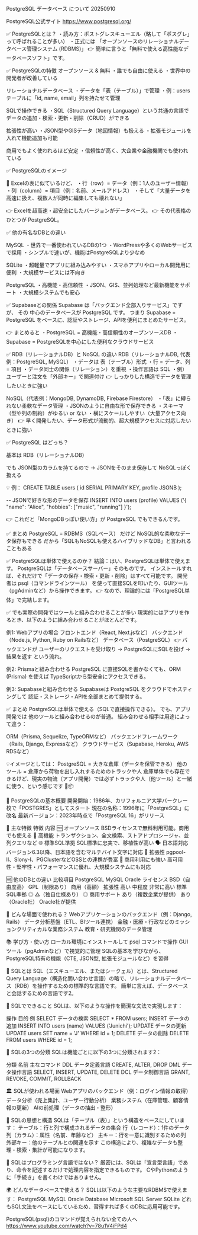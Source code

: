 PostgreSQL データベース について 20250910

PostgreSQL公式サイト
https://www.postgresql.org/

✅ PostgreSQLとは？
・読み方：ポストグレスキューエル（略して「ポスグレ」って呼ばれることが多い）
・正式には 「オープンソースのリレーショナルデータベース管理システム (RDBMS)」
👉 簡単に言うと「無料で使える高性能なデータベースソフト」です。

✅ PostgreSQLの特徴
オープンソース & 無料
・誰でも自由に使える
・世界中の開発者が改善している

リレーショナルデータベース
・データを「表（テーブル）」で管理
・例：users テーブルに「id, name, email」列を持たせて管理

SQLで操作できる
・SQL（Structured Query Language）という共通の言語でデータの追加・検索・更新・削除（CRUD）ができる

拡張性が高い
・JSON型やGISデータ（地図情報）も扱える
・拡張モジュールを入れて機能追加も可能

商用でもよく使われるほど安定
・信頼性が高く、大企業や金融機関でも使われている

✅ PostgreSQLのイメージ

📂 Excelの表に似ているけど、
・行（row）= データ（例：1人のユーザー情報）
・列（column）= 項目（例：名前、メールアドレス）
・そして「大量データを高速に扱え、複数人が同時に編集しても壊れない」

👉 Excelを超高速・超安全にしたバージョンがデータベース。
👉 その代表格のひとつが PostgreSQL。

✅ 他の有名なDBとの違い

MySQL
・世界で一番使われているDBの1つ
・WordPressや多くのWebサービスで採用
・シンプルで速いが、機能はPostgreSQLより少なめ

SQLite
・超軽量でアプリに組み込みやすい
・スマホアプリやローカル開発用に便利
・大規模サービスには不向き

PostgreSQL
・高機能・高信頼性
・JSON、GIS、並列処理など最新機能をサポート
・大規模システムでも安心

✅ Supabaseとの関係
Supabase は「バックエンド全部入りサービス」ですが、
その 中心のデータベースが PostgreSQL です。
つまり Supabase = PostgreSQL をベースに、認証やストレージ、APIを便利にまとめたサービス。

👉 まとめると
・PostgreSQL = 高機能・高信頼性のオープンソースDB
・Supabase = PostgreSQLを中心にした便利なクラウドサービス

✅ RDB（リレーショナルDB）と NoSQL の違い
RDB（リレーショナルDB, 代表例：PostgreSQL, MySQL）
・データは 表（テーブル）形式
・行 = データ、列 = 項目
・データ同士の関係（リレーション）を重視
・操作言語は SQL
・例）ユーザーと注文を「外部キー」で関連付け
👉 しっかりした構造でデータを管理したいときに強い

NoSQL（代表例：MongoDB, DynamoDB, Firebase Firestore）
・「表」に縛られない柔軟なデータ管理
・JSONのように自由な形で保存できる
・スキーマ（型や列の制約）がゆるい or ない
・横にスケールしやすい（大量アクセス向き）
👉 早く開発したい、データ形式が流動的、超大規模アクセスに対応したいときに強い

✅ PostgreSQL はどっち？

基本は RDB（リレーショナルDB）

でも JSON型のカラムを持てるので
→ JSONをそのまま保存して NoSQLっぽく扱える

💡 例：
CREATE TABLE users (
  id SERIAL PRIMARY KEY,
  profile JSONB
);

-- JSONで好きな形のデータを保存
INSERT INTO users (profile)
VALUES ('{ "name": "Alice", "hobbies": ["music", "running"] }');

👉 これだと「MongoDBっぽい使い方」が PostgreSQL でもできるんです。

✅ まとめ
PostgreSQL = RDBMS（SQLベース）
だけど NoSQL的な柔軟なデータ保存もできる
だから「SQLもNoSQLも使えるハイブリッドなDB」と言われることもある

✅ PostgreSQLは単体で使えるのか？
結論：はい、PostgreSQLは単体で使えます。
PostgreSQLは「データベースサーバー」そのものです。
インストールすれば、それだけで「データの保存・検索・更新・削除」はすべて可能です。
開発者は psql（コマンドラインツール） を使って直接SQLを叩いたり、GUIツール（pgAdminなど）から操作できます。
👉 なので、理論的には「PostgreSQL単体」で完結します。

✅ でも実際の開発ではツールと組み合わせることが多い
現実的にはアプリを作るとき、以下のように組み合わせることがほとんどです。

例1: Webアプリの場合
フロントエンド（React, Next.jsなど）
バックエンド（Node.js, Python, Ruby on Railsなど）
データベース（PostgreSQL）
👉 バックエンドが ユーザーのリクエストを受け取り → PostgreSQLにSQLを投げ → 結果を返す という流れ。

例2: Prismaと組み合わせる
PostgreSQL に直接SQLを書かなくても、ORM (Prisma) を使えば
TypeScriptから型安全にアクセスできる。

例3: Supabaseと組み合わせる
Supabaseは PostgreSQL をクラウドでホスティングして
認証・ストレージ・APIを全部まとめて提供する。

✅ まとめ
PostgreSQLは単体で使える（SQLで直接操作できる）。
でも、アプリ開発では 他のツールと組み合わせるのが普通。
組み合わせる相手は用途によって違う：

ORM（Prisma, Sequelize, TypeORMなど）
バックエンドフレームワーク（Rails, Django, Expressなど）
クラウドサービス（Supabase, Heroku, AWS RDSなど）

💡イメージとしては：
PostgreSQL = 大きな倉庫（データを保管できる）
他のツール = 倉庫から荷物を出し入れするためのトラックや人
倉庫単体でも存在できるけど、現実の物流（アプリ開発）では必ずトラックや人（他ツール）と一緒に使う、という感じです 🚚📦



🧩 PostgreSQLの基本概要
開発開始：1986年、カリフォルニア大学バークレー校で「POSTGRES」としてスタート
現在の名称：1996年に「PostgreSQL」に改名
最新バージョン：2023年時点で「PostgreSQL 16」がリリース

🔧 主な特徴
特徴	                内容
🆓 オープンソース	   BSDライセンスで無料利用可能。商用でも使える
🧠 高機能	         トランザクション、全文検索、ストアドプロシージャ、並列クエリなど
🌐 標準SQL準拠	    SQL標準に忠実で、移植性が高い
🗣 日本語対応	       バージョン6.3以降、日本語を含むマルチバイト文字に対応
🔌 拡張性	          pgpool-II、Slony-I、PGClusterなどOSSとの連携が豊富
🏢 商用利用にも強い	 高可用性・堅牢性・パフォーマンスに優れ、大規模システムにも対応

🆚 他のDBとの違い
比較項目	        PostgreSQL	          MySQL	              Oracle
ライセンス	      BSD（自由度高）	      GPL（制限あり）	    商用（高額）
拡張性  	        高い	               中程度	            非常に高い
標準SQL準拠	      ◎	                  △（独自仕様あり）	  ◎
商用サポート	    あり（複数企業が提供）	あり（Oracle社）	Oracle社が提供

🧠 どんな場面で使われる？
Webアプリケーションのバックエンド（例：Django, Rails）
データ分析基盤（ETL、BIツール連携）
金融・医療・行政などのミッションクリティカルな業務システム
教育・研究機関のデータ管理

📚 学び方・使い方
ローカル環境にインストールして psql コマンドで操作
GUIツール（pgAdminなど）で視覚的に管理
SQLの基本を学びながら、PostgreSQL特有の機能（CTE, JSON型, 拡張モジュールなど）を習得


🧩 SQLとは
SQL（エスキューエル、またはシークェル）とは、Structured Query Language（構造化問い合わせ言語）の略で、リレーショナルデータベース（RDB）を操作するための標準的な言語です。
簡単に言えば、データベースと会話するための言語です2。

🧠 SQLでできること
SQLは、以下のような操作を簡潔な文法で実現します：

操作	    目的	        例
SELECT	データの検索	SELECT * FROM users;
INSERT	データの追加	INSERT INTO users (name) VALUES ('Junichi');
UPDATE	データの更新	UPDATE users SET name = 'J' WHERE id = 1;
DELETE	データの削除	DELETE FROM users WHERE id = 1;

🧩 SQLの3つの分類
SQLは機能ごとに以下の3つに分類されます2：

分類	  名前	      主なコマンド
DDL	データ定義言語	CREATE, ALTER, DROP
DML	データ操作言語	SELECT, INSERT, UPDATE, DELETE
DCL	データ制御言語	GRANT, REVOKE, COMMIT, ROLLBACK

🏛 SQLが使われる場面
Webアプリのバックエンド（例：ログイン情報の取得）
データ分析（売上集計、ユーザー行動分析）
業務システム（在庫管理、顧客情報の更新）
AIの前処理（データの抽出・整形）

🧠 SQLの思想と構造
SQLは「テーブル（表）」という構造をベースにしています：
テーブル：行と列で構成されるデータの集合
行（レコード）：1件のデータ
列（カラム）：属性（名前、年齢など）
主キー：行を一意に識別するための列
外部キー：他のテーブルとの関連を示す
この構造により、複雑なデータも整理・検索・集計が可能になります。

🧭 SQLはプログラミング言語ではない？
厳密には、SQLは「宣言型言語」であり、命令を記述するだけで処理内容を指定できるものです。
CやPythonのように「手続き」を書くわけではありません。

🌍 どんなデータベースで使える？
SQLは以下のような主要なRDBMSで使えます：
PostgreSQL
MySQL
Oracle Database
Microsoft SQL Server
SQLite
どれもSQL文法をベースにしているため、習得すれば多くのDBに応用可能です。

PostgreSQL(psql)のコマンドが覚えられない全ての人へ
https://www.youtube.com/watch?v=78u1V4iFPd4